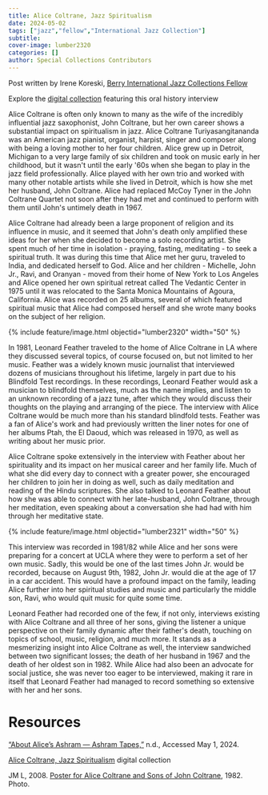```yaml
---
title: Alice Coltrane, Jazz Spiritualism
date: 2024-05-02
tags: ["jazz","fellow","International Jazz Collection"]
subtitle: 
cover-image: lumber2320
categories: []
author: Special Collections Contributors
---
```

Post written by Irene Koreski, [Berry International Jazz Collections Fellow](https://www.lib.uidaho.edu/special-collections/berry-ijc-fellowship.html)

Explore the [digital collection](https://www.lib.uidaho.edu/digital/coltrane/) featuring this oral history interview


Alice Coltrane is often only known to many as the wife of the incredibly influential jazz saxophonist, John Coltrane, but her own career shows a substantial impact on spiritualism in jazz. Alice Coltrane Turiyasangitananda was an American jazz pianist, organist, harpist, singer and composer along with being a loving mother to her four children. Alice grew up in Detroit, Michigan to a very large family of six children and took on music early in her childhood, but it wasn't until the early '60s when she began to play in the jazz field professionally. Alice played with her own trio and worked with many other notable artists while she lived in Detroit, which is how she met her husband, John Coltrane. Alice had replaced McCoy Tyner in the John Coltrane Quartet not soon after  they had met and continued to perform with them until John's untimely death in 1967. 

Alice Coltrane had already been a large proponent of religion and its influence in music, and it seemed that John's death only amplified these ideas for her when she decided to become a solo recording artist. She spent much of her time in isolation - praying, fasting, meditating - to seek a spiritual truth. It was during this time that Alice met her guru, traveled to India, and dedicated herself to God. Alice and her children - Michelle, John Jr., Ravi, and Oranyan - moved from their home of New York to Los Angeles and Alice opened her own spiritual retreat called The Vedantic Center in 1975 until it was relocated to the Santa Monica Mountains of Agoura, California. Alice was recorded on 25 albums, several of which featured spiritual music that Alice had composed herself and she wrote many books on the subject of her religion. 

{% include feature/image.html objectid="lumber2320" width="50" %}

In 1981, Leonard Feather traveled to the home of Alice Coltrane in LA where they discussed several topics, of course focused on, but not limited to her music. Feather was a widely known music journalist that interviewed dozens of musicians throughout his lifetime, largely in part due to his Blindfold Test recordings. In these recordings, Leonard Feather would ask a musician to blindfold themselves, much as the name implies, and listen to an unknown recording of a jazz tune, after which they would discuss their thoughts on the playing and arranging of the piece. The interview with Alice Coltrane would be much more than his standard blindfold tests. Feather was a fan of Alice's work and had previously written the liner notes for one of her albums Ptah, the El Daoud, which was released in 1970, as well as writing about her music prior. 

Alice Coltrane spoke extensively in the interview with Feather about her spirituality and its impact on her musical career and her family life. Much of what she did every day to connect with a greater power, she encouraged her children to join her in doing as well, such as daily meditation and reading of the Hindu scriptures. She also talked to Leonard Feather about how she was able to connect with her late-husband, John Coltrane, through her meditation, even speaking about a conversation she had had with him through her meditative state.

{% include feature/image.html objectid="lumber2321" width="50" %}

This interview was recorded in 1981/82 while Alice and her sons were preparing for a concert at UCLA where they were to perform a set of her own music. Sadly, this would be one of the last times John Jr. would be recorded, because on August 9th, 1982, John Jr. would die at the age of 17 in a car accident. This would have a profound impact on the family, leading Alice further into her spiritual studies and music and particularly the middle son, Ravi, who would quit music for quite some time.

Leonard Feather had recorded one of the few, if not only, interviews existing with Alice Coltrane and all three of her sons, giving the listener a unique perspective on their family dynamic after their father's death, touching on topics of school, music, religion, and much more. It stands as a mesmerizing insight into Alice Coltrane as well, the interview sandwiched between two significant losses; the death of her husband in 1967 and the death of her oldest son in 1982. While Alice had also been an advocate for social justice, she was never too eager to be interviewed, making it rare in itself that Leonard Feather had managed to record something so extensive with her and her sons. 

# Resources

[“About Alice’s Ashram — Ashram Tapes,”](https://ashramtapes.com/About-Alice-s-Ashram.) n.d., Accessed May 1, 2024. 

[Alice Coltrane, Jazz Spiritualism](https://www.lib.uidaho.edu/digital/coltrane/) digital collection

 JM L, 2008. [Poster for Alice Coltrane and Sons of John Coltrane]( https://www.flickr.com/photos/hungry_i/2221473934/.), 1982. Photo.